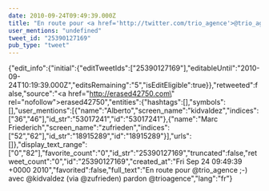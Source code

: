 ```yaml
---
date: 2010-09-24T09:49:39.000Z
title: "En route pour <a href='http://twitter.com/trio_agence'>@trio_agence</a> ;-) avec <a href='http://twitter.com/kidvaldez'>@kidvaldez</a> (via <a href='http://twitter.com/zufrieden'>@zufrieden</a>) pardon <a href='http://twitter.com/trioagence'>@trioagence</a>″"
user_mentions: "undefined"
tweet_id: "25390127169"
pub_type: "tweet"
---
```

{"edit_info":{"initial":{"editTweetIds":["25390127169"],"editableUntil":"2010-09-24T10:19:39.000Z","editsRemaining":"5","isEditEligible":true}},"retweeted":false,"source":"<a href=\"http://erased42750.com\" rel=\"nofollow\">erased42750</a>","entities":{"hashtags":[],"symbols":[],"user_mentions":[{"name":"Alberto","screen_name":"kidvaldez","indices":["36","46"],"id_str":"53017241","id":"53017241"},{"name":"Marc Friederich","screen_name":"zufrieden","indices":["52","62"],"id_str":"18915289","id":"18915289"}],"urls":[]},"display_text_range":["0","82"],"favorite_count":"0","id_str":"25390127169","truncated":false,"retweet_count":"0","id":"25390127169","created_at":"Fri Sep 24 09:49:39 +0000 2010","favorited":false,"full_text":"En route pour @trio_agence ;-) avec @kidvaldez (via @zufrieden) pardon @trioagence","lang":"fr"}
